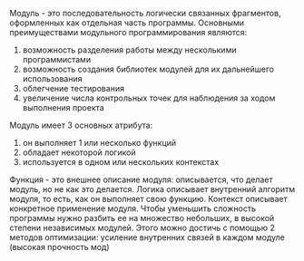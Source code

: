 Модуль - это последовательность логически связанных фрагментов, оформленных как отдельная часть программы. 
Основными преимуществами модульного программирования являются:
1. возможность разделения работы между несколькими программистами
2. возможность создания библиотек модулей для их дальнейшего использования 
3. облегчение тестирования
4. увеличение числа контрольных точек для наблюдения за ходом выполнения проекта

Модуль имеет 3 основных атрибута:
1. он выполняет 1 или несколько функций
2. обладает некоторой логикой
3. используется в одном или нескольких контекстах

Функция - это внешнее описание модуля: описывается, что делает модуль, но не как это делается.
Логика описывает внутренний алгоритм модуля, то есть, как он выполняет свою функцию.
Контекст описывает конкретное применение модуля.
Чтобы уменьшить сложность программы нужно разбить ее на множество небольших, в высокой степени независимых модулей. Этого можно достичь с помощью 2 методов оптимизации: усиление внутренних связей в каждом модуле (высокая прочность мод)